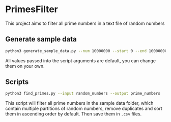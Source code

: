 # PrimesFilter

This project aims to filter all prime numbers in a text file of random numbers

## Generate sample data

```bash
python3 generate_sample_data.py --num 10000000 --start 0 --end 10000000 --output random_numbers
```

All values passed into the script arguments are default, you can change them
on your own.

## Scripts

```bash
python3 find_primes.py --input random_numbers --output prime_numbers
```

This script will filter all prime numbers in the sample data folder, which contain
multiple partitions of random numbers, remove duplicates and sort them in ascending
order by default. Then save them in `.csv` files.
